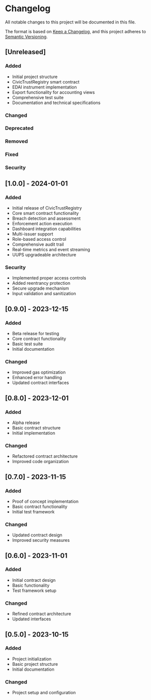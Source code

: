# Changelog

All notable changes to this project will be documented in this file.

The format is based on [Keep a Changelog](https://keepachangelog.com/en/1.0.0/),
and this project adheres to [Semantic Versioning](https://semver.org/spec/v2.0.0.html).

## [Unreleased]

### Added
- Initial project structure
- CivicTrustRegistry smart contract
- EDAI instrument implementation
- Export functionality for accounting views
- Comprehensive test suite
- Documentation and technical specifications

### Changed

### Deprecated

### Removed

### Fixed

### Security

## [1.0.0] - 2024-01-01

### Added
- Initial release of CivicTrustRegistry
- Core smart contract functionality
- Breach detection and assessment
- Enforcement action execution
- Dashboard integration capabilities
- Multi-issuer support
- Role-based access control
- Comprehensive audit trail
- Real-time metrics and event streaming
- UUPS upgradeable architecture

### Security
- Implemented proper access controls
- Added reentrancy protection
- Secure upgrade mechanism
- Input validation and sanitization

## [0.9.0] - 2023-12-15

### Added
- Beta release for testing
- Core contract functionality
- Basic test suite
- Initial documentation

### Changed
- Improved gas optimization
- Enhanced error handling
- Updated contract interfaces

## [0.8.0] - 2023-12-01

### Added
- Alpha release
- Basic contract structure
- Initial implementation

### Changed
- Refactored contract architecture
- Improved code organization

## [0.7.0] - 2023-11-15

### Added
- Proof of concept implementation
- Basic contract functionality
- Initial test framework

### Changed
- Updated contract design
- Improved security measures

## [0.6.0] - 2023-11-01

### Added
- Initial contract design
- Basic functionality
- Test framework setup

### Changed
- Refined contract architecture
- Updated interfaces

## [0.5.0] - 2023-10-15

### Added
- Project initialization
- Basic project structure
- Initial documentation

### Changed
- Project setup and configuration 